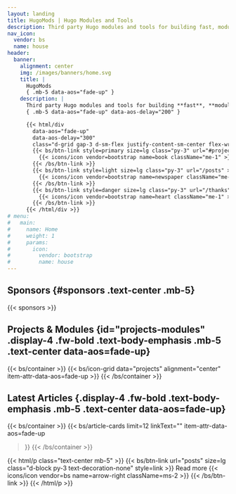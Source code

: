 ```yaml
---
layout: landing
title: HugoMods | Hugo Modules and Tools
description: Third party Hugo modules and tools for building fast, modular, modern themes and static websites.
nav_icon:
  vendor: bs
  name: house
header:
  banner:
    alignment: center
    img: /images/banners/home.svg
    title: |
      HugoMods
      { .mb-5 data-aos="fade-up" }
    description: |
      Third party Hugo modules and tools for building **fast**, **modular**, **modern** themes and static websites.
      { .mb-5 data-aos="fade-up" data-aos-delay="200" }

      {{< html/div
        data-aos="fade-up"
        data-aos-delay="300"
        class="d-grid gap-3 d-sm-flex justify-content-sm-center flex-wrap" >}}
        {{< bs/btn-link style=primary size=lg class="py-3" url="#projects-modules" >}}
          {{< icons/icon vendor=bootstrap name=book className="me-1" >}} Projects & Modules
        {{< /bs/btn-link >}}
        {{< bs/btn-link style=light size=lg class="py-3" url="/posts" >}}
          {{< icons/icon vendor=bootstrap name=newspaper className="me-1" >}} Blog
        {{< /bs/btn-link >}}
        {{< bs/btn-link style=danger size=lg class="py-3" url="/thanks" >}}
          {{< icons/icon vendor=bootstrap name=heart className="me-1" >}} Thanks
        {{< /bs/btn-link >}}
      {{< /html/div >}}
# menu:
#   main:
#     name: Home
#     weight: 1
#     params:
#       icon:
#         vendor: bootstrap
#         name: house
---
```


## Sponsors {#sponsors .text-center .mb-5}

{{< sponsors >}}

## Projects & Modules {id="projects-modules" .display-4 .fw-bold .text-body-emphasis .mb-5 .text-center data-aos=fade-up}

{{< bs/container >}}
{{< bs/icon-grid data="projects" alignment="center" item-attr-data-aos=fade-up >}}
{{< /bs/container >}}

## Latest Articles {.display-4 .fw-bold .text-body-emphasis .mb-5 .text-center data-aos=fade-up}

{{< bs/container >}}
{{< bs/article-cards
  limit=12
  linkText=""
  item-attr-data-aos=fade-up
>}}
{{< /bs/container >}}

{{< html/p class="text-center mb-5" >}}
  {{< bs/btn-link url="posts" size=lg class="d-block py-3 text-decoration-none" style=link >}}
    Read more {{< icons/icon vendor=bs name=arrow-right className=ms-2 >}}
  {{< /bs/btn-link >}}
{{< /html/p >}}

